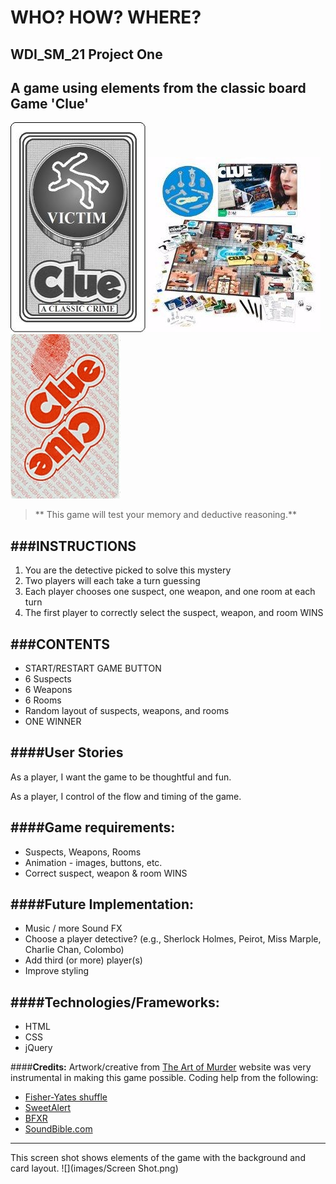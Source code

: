 # WHO? HOW? WHERE?

## WDI_SM_21 Project One 
## A game using elements from the classic board Game 'Clue'

![](images/victimCardBack.png)![](images/clueGame.png)![](images/clue.jpg)

>** This game will test your memory and deductive reasoning.**



###INSTRUCTIONS
---
1. You are the detective picked to solve this mystery
2. Two players will each take a turn guessing
3. Each player chooses one suspect, one weapon, and one room at each turn
4. The first player to correctly select the suspect, weapon, and room WINS

###CONTENTS
---
* START/RESTART GAME BUTTON
* 6 Suspects
* 6 Weapons
* 6 Rooms
* Random layout of suspects, weapons, and rooms
* ONE WINNER

####**User Stories**
---
As a player, I want the game to be thoughtful and fun.

As a player, I control of the flow and timing of the game. 

####**Game requirements:**
---
* Suspects, Weapons, Rooms
* Animation - images, buttons, etc.
* Correct suspect, weapon & room WINS

####**Future Implementation:**
---
* Music / more Sound FX
* Choose a player detective? (e.g., Sherlock Holmes, Peirot, Miss Marple, Charlie Chan, Colombo)
* Add third (or more) player(s)
* Improve styling

####**Technologies/Frameworks:**
---
* HTML
* CSS
* jQuery

####**Credits:**
Artwork/creative from [The Art of Murder](http://www.theartofmurder.com/) website was very instrumental in making this game possible. Coding help from the following:

 * [Fisher-Yates shuffle](https://en.wikipedia.org/wiki/Fisher%E2%80%93Yates_shuffle)
 * [SweetAlert](http://t4t5.github.io/sweetalert/)
 * [BFXR](http://www.bfxr.net/)
 * [SoundBible.com](http://soundbible.com/about.php)

---
This screen shot shows elements of the game with the background and card layout.
![](images/Screen Shot.png)

